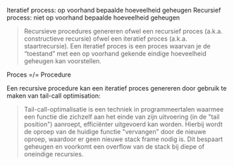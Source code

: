 
Iteratief process: op voorhand bepaalde hoeveelheid geheugen
Recursief process: niet op voorhand bepaalde hoeveelheid geheugen

> Recursieve procedures genereren ofwel een recursief proces (a.k.a. constructieve recursie) ofwel een iteratief proces (a.k.a. staartrecursie).
> Een iteratief proces is een proces waarvan je de “toestand” met een op voorhand gekende eindige hoeveelheid geheugen kan voorstellen.

Proces =/= Procedure

Een recursive procedure kan een iteratief proces genereren door gebruik te maken van tail-call optimisation: 
> Tail-call-optimalisatie is een techniek in programmeertalen waarmee een functie die zichzelf aan het einde van zijn uitvoering (in de "tail position") aanroept, efficiënter uitgevoerd kan worden. Hierbij wordt de oproep van de huidige functie "vervangen" door de nieuwe oproep, waardoor er geen nieuwe stack frame nodig is. Dit bespaart geheugen en voorkomt een overflow van de stack bij diepe of oneindige recursies.

